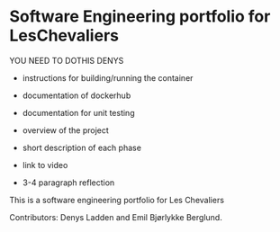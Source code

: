 # Software Engineering portfolio for LesChevaliers

YOU NEED TO DOTHIS DENYS
- instructions for building/running the container
- documentation of dockerhub
- documentation for unit testing

- overview of the project
- short description of each phase
- link to video
- 3-4 paragraph reflection



This is a software engineering portfolio for Les Chevaliers

Contributors: Denys Ladden and Emil Bjørlykke Berglund.
